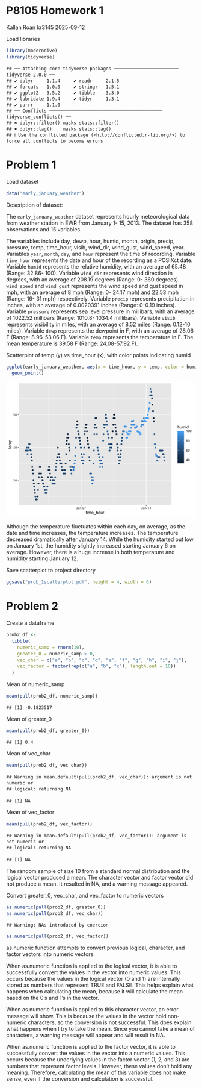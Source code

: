 P8105 Homework 1
================
Kallan Roan kr3145
2025-09-12

Load libraries

``` r
library(moderndive)
library(tidyverse)
```

    ## ── Attaching core tidyverse packages ──────────────────────── tidyverse 2.0.0 ──
    ## ✔ dplyr     1.1.4     ✔ readr     2.1.5
    ## ✔ forcats   1.0.0     ✔ stringr   1.5.1
    ## ✔ ggplot2   3.5.2     ✔ tibble    3.3.0
    ## ✔ lubridate 1.9.4     ✔ tidyr     1.3.1
    ## ✔ purrr     1.1.0     
    ## ── Conflicts ────────────────────────────────────────── tidyverse_conflicts() ──
    ## ✖ dplyr::filter() masks stats::filter()
    ## ✖ dplyr::lag()    masks stats::lag()
    ## ℹ Use the conflicted package (<http://conflicted.r-lib.org/>) to force all conflicts to become errors

# Problem 1

Load dataset

``` r
data("early_january_weather")
```

Description of dataset:

The `early_january_weather` dataset represents hourly meteorological
data from weather station in EWR from January 1- 15, 2013. The dataset
has 358 observations and 15 variables.

The variables include day, dewp, hour, humid, month, origin, precip,
pressure, temp, time_hour, visib, wind_dir, wind_gust, wind_speed, year.
Variables `year`, `month`, `day`, and `hour` represent the time of
recording. Variable `time_hour` represents the date and hour of the
recording as a POSIXct date. Variable `humid` represents the relative
humidity, with an average of 65.48 (Range: 32.86- 100). Variable
`wind_dir` represents wind direction in degrees, with an average of
208.19 degrees (Range: 0- 360 degrees). `wind_speed` and `wind_gust`
represents the wind speed and gust speed in mph, with an average of 8
mph (Range: 0- 24.17 mph) and 22.53 mph (Range: 16- 31 mph)
respectively. Variable `precip` represents precipitation in inches, with
an average of 0.0020391 inches (Range: 0-0.19 inches). Variable
`pressure` represents sea level pressure in millibars, with an average
of 1022.52 millibars (Range: 1010.8- 1034.4 millibars). Variable `visib`
represents visibility in miles, with an average of 8.52 miles (Range:
0.12-10 miles). Variable `dewp` represents the dewpoint in F, with an
average of 28.06 F (Range: 8.96-53.06 F). Variable `temp` represents the
temperature in F. The mean temperature is 39.58 F (Range: 24.08-57.92
F).

Scatterplot of temp (y) vs time_hour (x), with color points indicating
humid

``` r
ggplot(early_january_weather, aes(x = time_hour, y = temp, color = humid)) + 
  geom_point()
```

![](p8105_hw1_kr3145_files/figure-gfm/unnamed-chunk-3-1.png)<!-- -->

Although the temperature fluctuates within each day, on average, as the
date and time increases, the temperature increases. The temperature
decreased dramatically after January 14. While the humidity started out
low on January 1st, the humidity slightly increased starting January 6
on average. However, there is a huge increase in both temperature and
humidity starting January 12.

Save scatterplot to project directory

``` r
ggsave("prob_1scatterplot.pdf", height = 4, width = 6)
```

# Problem 2

Create a dataframe

``` r
prob2_df <-
  tibble(
    numeric_samp = rnorm(10),
    greater_0 = numeric_samp > 0,
    vec_char = c("a", "b", "c", "d", "e", "f", "g", "h", "i", "j"),
    vec_factor = factor(rep(c("a", "b", "c"), length.out = 10))
  )
```

Mean of numeric_samp

``` r
mean(pull(prob2_df, numeric_samp))
```

    ## [1] -0.1823517

Mean of greater_0

``` r
mean(pull(prob2_df, greater_0))
```

    ## [1] 0.4

Mean of vec_char

``` r
mean(pull(prob2_df, vec_char))
```

    ## Warning in mean.default(pull(prob2_df, vec_char)): argument is not numeric or
    ## logical: returning NA

    ## [1] NA

Mean of vec_factor

``` r
mean(pull(prob2_df, vec_factor))
```

    ## Warning in mean.default(pull(prob2_df, vec_factor)): argument is not numeric or
    ## logical: returning NA

    ## [1] NA

The random sample of size 10 from a standard normal distribution and the
logical vector produced a mean. The character vector and factor vector
did not produce a mean. It resulted in NA, and a warning message
appeared.

Convert greater_0, vec_char, and vec_factor to numeric vectors

``` r
as.numeric(pull(prob2_df, greater_0))
as.numeric(pull(prob2_df, vec_char))
```

    ## Warning: NAs introduced by coercion

``` r
as.numeric(pull(prob2_df, vec_factor))
```

as.numeric function attempts to convert previous logical, character, and
factor vectors into numeric vectors.

When as.numeric function is applied to the logical vector, it is able to
successfully convert the values in the vector into numeric values. This
occurs because the values in the logical vector (0 and 1) are internally
stored as numbers that represent TRUE and FALSE. This helps explain what
happens when calculating the mean, because it will calculate the mean
based on the 0’s and 1’s in the vector.

When as.numeric function is applied to this character vector, an error
message will show. This is because the values in the vector hold
non-numeric characters, so the conversion is not successful. This does
explain what happens when I try to take the mean. Since you cannot take
a mean of characters, a warning message will appear and will result in
NA.

When as.numeric function is applied to the factor vector, it is able to
successfully convert the values in the vector into a numeric values.
This occurs because the underlying values in the factor vector (1, 2,
and 3) are numbers that represent factor levels. However, these values
don’t hold any meaning. Therefore, calculating the mean of this variable
does not make sense, even if the conversion and calculation is
successful.
